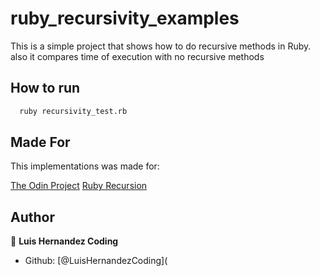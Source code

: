 # ruby_recursivity_examples

This is a simple project that shows how to do recursive methods in Ruby.
also it compares time of execution with no recursive methods

## How to run

```bash
  ruby recursivity_test.rb
```

## Made For

This implementations was made for: 

[The Odin Project](https://www.theodinproject.com)
[Ruby Recursion](https://www.theodinproject.com/lessons/ruby-recursion)

## Author

👤 **Luis Hernandez Coding**

* Github: [@LuisHernandezCoding](
  